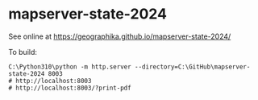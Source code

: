 # mapserver-state-2024

See online at https://geographika.github.io/mapserver-state-2024/

To build:

```
C:\Python310\python -m http.server --directory=C:\GitHub\mapserver-state-2024 8003
# http://localhost:8003
# http://localhost:8003/?print-pdf
```


